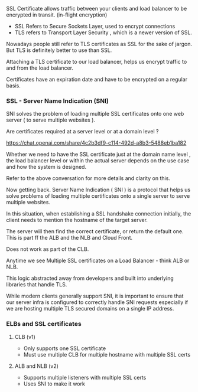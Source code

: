 SSL Certificate allows traffic between your clients and load balancer to be encrypted in transit. (in-flight encryption)

- SSL Refers to Secure Sockets Layer, used to encrypt connections
- TLS refers to Transport Layer Security , which is a newer version of SSL.

Nowadays people still refer to TLS certificates as SSL for the sake of jargon. But TLS is definitely better to use than SSL. 

Attaching a TLS certificate to our load balancer, helps us encrypt traffic to and from the load balancer. 

Certificates have an expiration date and have to be encrypted on a regular basis. 

### SSL - Server Name Indication (SNI)

SNI solves the problem of loading multiple SSL certificates onto one web server ( to serve multiple websites ).

Are certificates required at a server level or at a domain level ? 

https://chat.openai.com/share/4c2b3df9-c114-492d-a8b3-5488eb1ba182

Whether we need to have the SSL certificate just at the domain name level , the load balancer level or within the actual server depends on the use case and how the system is designed. 

Refer to the above conversation for more details and clarity on this. 

Now getting back. Server Name Indication ( SNI ) is a protocol that helps us solve problems of loading multiple certificates onto a single server to serve multiple websites. 

In this situation, when establishing a SSL handshake connection initially, the client needs to mention the hostname of the target server. 

The server will then find the correct certificate, or return the default one. This is part ff the ALB and the NLB and Cloud Front. 

Does not work as part of the CLB. 

Anytime we see Multiple SSL certificates on a Load Balancer - think ALB or NLB. 

This logic abstracted away from developers and built into underlying libraries that handle TLS. 

While modern clients generally support SNI, it is important to ensure that our server infra is configured to correctly handle SNI requests especially if we are hosting multiple TLS secured domains on a single IP address. 


### ELBs and SSL certificates

1. CLB (v1)
	- Only supports one SSL certificate
	- Must use multiple CLB for multiple hostname with multiple SSL certs

2. ALB and NLB (v2)
	- Supports multiple listeners with multiple SSL certs
	- Uses SNI to make it work

